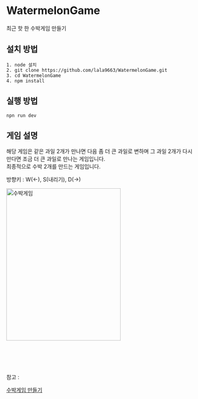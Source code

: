 # WatermelonGame
최근 핫 한 수박게임 만들기

## 설치 방법

```
1. node 설치
2. git clone https://github.com/lala9663/WatermelonGame.git
3. cd WatermelonGame
4. npm install
```

## 실행 방법

```
npn run dev
```

## 게임 설명

해당 게임은 같은 과일 2개가 만나면 다음 좀 더 큰 과일로 변하며 그 과일 2개가 다시 만다면 조금 더 큰 과일로 만나는 게임입니다.  
최종적으로 수박 2개를 만드는 게임입니다. 

    
방향키 : W(<-), S(내리기), D(->)

<img src="https://github.com/lala9663/WatermelonGame/assets/105348713/fc07e16f-1eeb-4ee8-b07c-594ddd2031e2" width="300" height="400" alt="수박게임">





<br>
<br>
<br>
<br>
<br>
<br>
참고 :

[수박게임 만들기](https://www.youtube.com/watch?v=LZvEDigv0Ww&t=195s)
